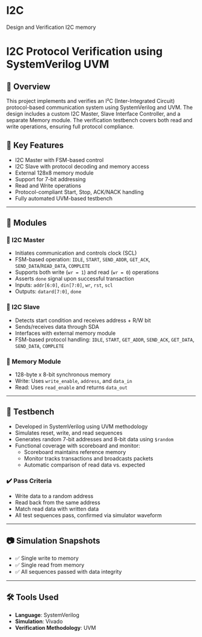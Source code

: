 # I2C
Design and Verification I2C memory
# I2C Protocol Verification using SystemVerilog UVM

## 📌 Overview

This project implements and verifies an I²C (Inter-Integrated Circuit) protocol-based communication system using SystemVerilog and UVM. The design includes a custom I2C Master, Slave Interface Controller, and a separate Memory module. The verification testbench covers both read and write operations, ensuring full protocol compliance.

## 🧠 Key Features

- I2C Master with FSM-based control
- I2C Slave with protocol decoding and memory access
- External 128x8 memory module
- Support for 7-bit addressing
- Read and Write operations
- Protocol-compliant Start, Stop, ACK/NACK handling
- Fully automated UVM-based testbench

---

## 🔧 Modules

### 🔹 I2C Master

- Initiates communication and controls clock (SCL)
- FSM-based operation: `IDLE`, `START`, `SEND_ADDR`, `GET_ACK`, `SEND_DATA`/`READ_DATA`, `COMPLETE`
- Supports both write (`wr = 1`) and read (`wr = 0`) operations
- Asserts `done` signal upon successful transaction
- Inputs: `addr[6:0]`, `din[7:0]`, `wr`, `rst`, `scl`
- Outputs: `datard[7:0]`, `done`

### 🔹 I2C Slave

- Detects start condition and receives address + R/W bit
- Sends/receives data through SDA
- Interfaces with external memory module
- FSM-based protocol handling: `IDLE`, `START`, `GET_ADDR`, `SEND_ACK`, `GET_DATA`, `SEND_DATA`, `COMPLETE`

### 🔹 Memory Module

- 128-byte x 8-bit synchronous memory
- Write: Uses `write_enable`, `address`, and `data_in`
- Read: Uses `read_enable` and returns `data_out`

---

## 🧪 Testbench

- Developed in SystemVerilog using UVM methodology
- Simulates reset, write, and read sequences
- Generates random 7-bit addresses and 8-bit data using `$random`
- Functional coverage with scoreboard and monitor:
  - Scoreboard maintains reference memory
  - Monitor tracks transactions and broadcasts packets
  - Automatic comparison of read data vs. expected

### ✔️ Pass Criteria

- Write data to a random address
- Read back from the same address
- Match read data with written data
- All test sequences pass, confirmed via simulator waveform

---

## 📷 Simulation Snapshots

- ✅ Single write to memory
- ✅ Single read from memory
- ✅ All sequences passed with data integrity

---

## 🛠️ Tools Used

- **Language**: SystemVerilog
- **Simulation**: Vivado
- **Verification Methodology**: UVM
